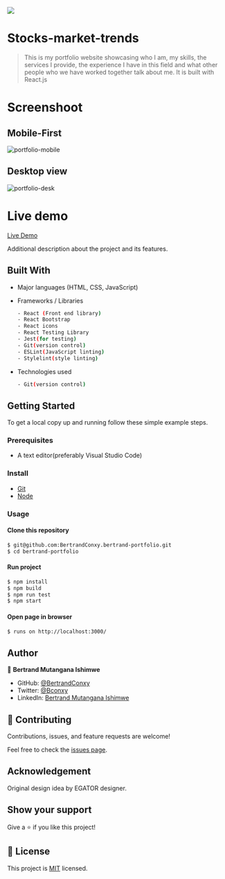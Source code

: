 ![](https://img.shields.io/badge/Portfolio-blue)

# Stocks-market-trends
> This is my portfolio website showcasing who I am, my skills, the services I provide, the  experience I have in this field and what other people who we have worked together talk about me. It is built with React.js

# Screenshoot

## Mobile-First
![portfolio-mobile](https://user-images.githubusercontent.com/90222110/159469034-5d0b1854-2155-449a-be58-1aeb6abf47be.png)


## Desktop view

![portfolio-desk](https://user-images.githubusercontent.com/90222110/159469025-640252c1-1814-42ac-b2a5-303ae91c99ea.png)


# Live demo
[Live Demo](https://bertrandmutangana.netlify.app/)


Additional description about the project and its features.

## Built With

- Major languages (HTML, CSS, JavaScript)

- Frameworks / Libraries
  ```bash
  - React (Front end library)
  - React Bootstrap
  - React icons
  - React Testing Library
  - Jest(for testing)
  - Git(version control)
  - ESLint(JavaScript linting)
  - Stylelint(style linting)
  ```

- Technologies used 
  
  ``` bash
  - Git(version control)
  ```


## Getting Started

To get a local copy up and running follow these simple example steps.

### Prerequisites
 - A text editor(preferably Visual Studio Code)

### Install
  -  [Git](https://git-scm.com/downloads)
  -  [Node](https://nodejs.org/en/download/)

### Usage
#### Clone this repository

```bash
$ git@github.com:BertrandConxy.bertrand-portfolio.git
$ cd bertrand-portfolio
```
#### Run project

```bash
$ npm install
$ npm build
$ npm run test
$ npm start
```

#### Open page in browser
```bash
$ runs on http://localhost:3000/
```

## Author

👤 **Bertrand Mutangana Ishimwe**

- GitHub: [@BertrandConxy](https://github.com/BertrandConxy)
- Twitter: [@Bconxy](https://twitter.com/BertrandMutanga)
- LinkedIn: [Bertrand Mutangana Ishimwe](https://www.linkedin.com/in/bertrandmutangana)

## 🤝 Contributing

Contributions, issues, and feature requests are welcome!

Feel free to check the [issues page](https://github.com/BertrandConxy/bertrand-portfolio/issues).

## Acknowledgement
Original design idea by EGATOR designer.

## Show your support

Give a ⭐️ if you like this project!

## 📝 License

This project is [MIT](https://opensource.org/licenses/MIT) licensed.
